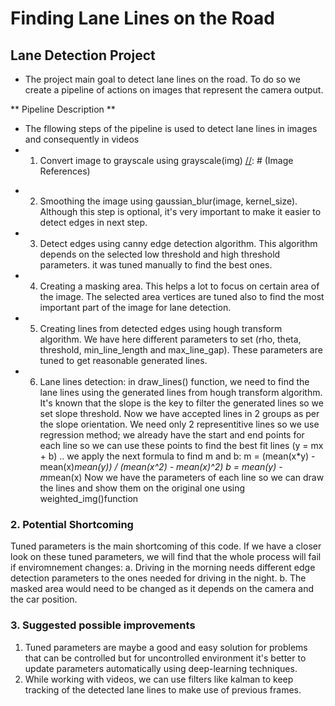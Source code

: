 # **Finding Lane Lines on the Road** 

## Lane Detection Project

* The project main goal to detect lane lines on the road. To do so we create a pipeline of actions on images that represent the camera output.

** Pipeline Description **

* The fllowing steps of the pipeline is used to detect lane lines in images and consequently in videos
* 1. Convert image to grayscale using grayscale(img)
[//]: # (Image References)

[image1]: ./examples/grayscale.jpg "Grayscale"

* 2. Smoothing the image using gaussian_blur(image, kernel_size). Although this step is optional, it's very important to make it easier to detect edges in next step.
* 3. Detect edges using canny edge detection algorithm. This algorithm depends on the selected low threshold and high threshold parameters. it was tuned manually to find the best ones.
* 4. Creating a masking area. This helps a lot to focus on certain area of the image. The selected area vertices are tuned also to find the most important part of the image for lane detection.
* 5. Creating lines from detected edges using hough transform algorithm. We have here different parameters to set (rho, theta, threshold, min_line_length and max_line_gap). These parameters are tuned to get reasonable generated lines.
* 6. Lane lines detection: in draw_lines() function, we need to find the lane lines using the generated lines from hough transform algorithm. It's known that the slope is the key to filter the generated lines so we set slope threshold. Now we have accepted lines in 2 groups as per the slope orientation. We need only 2 representitive lines so we use regression method; we already have the start and end points for each line so we can use these points to find the best fit lines (y = mx + b) .. we apply the next formula to find m and b:
m = (mean(x*y) - mean(x)*mean(y)) / (mean(x^2) - mean(x)^2)
b = mean(y) - m*mean(x)
Now we have the parameters of each line so we can draw the lines and show them on the original one using weighted_img()function

[//]: # (Image References)

[image2]: ./test_images_output/solidWhiteCurve.png "Output"


### 2. Potential Shortcoming

Tuned parameters is the main shortcoming of this code. If we have a closer look on these tuned parameters, we will find that the whole process will fail if enviromnement changes:
a. Driving in the morning needs different edge detection parameters to the ones needed for driving in the night.
b. The masked area would need to be changed as it depends on the camera and the car position.

### 3. Suggested possible improvements

1. Tuned parameters are maybe a good and easy solution for problems that can be controlled but for uncontrolled environment it's better to update parameters automatically using deep-learning techniques.
2. While working with videos, we can use filters like kalman to keep tracking of the detected lane lines to make use of previous frames.
